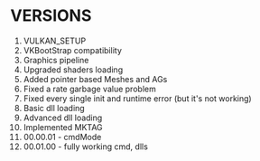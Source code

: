 # VERSIONS
1. VULKAN_SETUP
2. VKBootStrap compatibility
3. Graphics pipeline
4. Upgraded shaders loading
5. Added pointer based Meshes and AGs
6. Fixed a rate garbage value problem
7. Fixed every single init and runtime error (but it's not working)
8. Basic dll loading
9. Advanced dll loading
10. Implemented MKTAG
11. 00.00.01 - cmdMode
12. 00.01.00 - fully working cmd, dlls